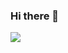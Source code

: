 ### Hi there 👋

![](http://s20ev462o.hd-bkt.clouddn.com/hello-im-lemono.svg?e=1696435185&token=5idDTeqJPVS7Wq_Vv7TNEvepFh3fVLmeHhA5BOs7:g8uCl2wb3NklRgkvqqsQ3cVQ0pU=)

<!--
**lemono0/lemono0** is a ✨ _special_ ✨ repository because its `README.md` (this file) appears on your GitHub profile.

Here are some ideas to get you started:

- 🔭 I’m currently working on ...
- 🌱 I’m currently learning ...
- 👯 I’m looking to collaborate on ...
- 🤔 I’m looking for help with ...
- 💬 Ask me about ...
- 📫 How to reach me: ...
- 😄 Pronouns: ...
- ⚡ Fun fact: ...
-->
